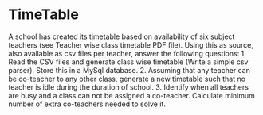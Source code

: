 # TimeTable
A school has created its timetable based on availability of six subject teachers (see Teacher wise class timetable PDF file). Using this as source, also available as csv files per teacher, answer the following questions:  1. Read the CSV files and generate class wise timetable  (Write a simple csv parser). Store this in a MySql database.  2. Assuming that any teacher can be co-teacher to any other class, generate a new timetable such that no teacher is idle during the duration of school.  3. Identify when all teachers are busy and a class can not be assigned a co-teacher. Calculate minimum number of extra co-teachers needed to solve it.
